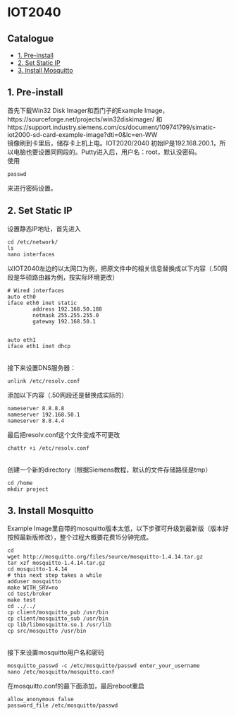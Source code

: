 # IOT2040
## **Catalogue**
* [1. Pre-install](#1)
* [2. Set Static IP](#2)
* [3. Install Mosquitto](#3)


<h2 id="1">1. Pre-install</h2>
首先下载Win32 Disk Imager和西门子的Example Image，https://sourceforge.net/projects/win32diskimager/ 和 https://support.industry.siemens.com/cs/document/109741799/simatic-iot2000-sd-card-example-image?dti=0&lc=en-WW <br>
镜像刷到卡里后，储存卡上机上电。IOT2020/2040 初始IP是192.168.200.1，所以电脑也要设置同网段的。Putty进入后，用户名：root，默认没密码。<br>
使用

```
passwd
```
来进行密码设置。

<h2 id="2">2. Set Static IP</h2>
设置静态IP地址，首先进入

```linux
cd /etc/network/
ls
nano interfaces
```
以IOT2040左边的以太网口为例，把原文件中的相关信息替换成以下内容（.50网段是华硕路由器为例，按实际环境更改）
```linux
# Wired interfaces
auto eth0
iface eth0 inet static
        address 192.168.50.188
        netmask 255.255.255.0
        gateway 192.168.50.1


auto eth1
iface eth1 inet dhcp
```
<br>接下来设置DNS服务器：
```linux
unlink /etc/resolv.conf
```
添加以下内容（.50网段还是替换成实际的）
```linux
nameserver 8.8.8.8
nameserver 192.168.50.1
nameserver 8.8.4.4
```
最后把resolv.conf这个文件变成不可更改
```linux
chattr +i /etc/resolv.conf
```
<br>创建一个新的directory（根据Siemens教程，默认的文件存储路径是tmp）
```linux
cd /home
mkdir project
```

<h2 id="3">3. Install Mosquitto</h2>
Example Image里自带的mosquitto版本太低，以下步骤可升级到最新版（版本好按照最新版修改），整个过程大概要花费15分钟完成。

```
cd
wget http://mosquitto.org/files/source/mosquitto-1.4.14.tar.gz
tar xzf mosquitto-1.4.14.tar.gz
cd mosquitto-1.4.14
# this next step takes a while
adduser mosquitto 
make WITH_SRV=no
cd test/broker
make test
cd ../../
cp client/mosquitto_pub /usr/bin
cp client/mosquitto_sub /usr/bin
cp lib/libmosquitto.so.1 /usr/lib
cp src/mosquitto /usr/bin
```
<br>接下来设置mosquitto用户名和密码

```
mosquitto_passwd -c /etc/mosquitto/passwd enter_your_username
nano /etc/mosquitto/mosquitto.conf
```

在mosquitto.conf的最下面添加，最后reboot重启

```
allow_anonymous false
password_file /etc/mosquitto/passwd
```
